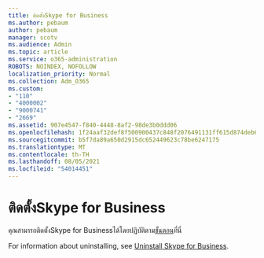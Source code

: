 ```yaml
---
title: ติดตั้งSkype for Business
ms.author: pebaum
author: pebaum
manager: scotv
ms.audience: Admin
ms.topic: article
ms.service: o365-administration
ROBOTS: NOINDEX, NOFOLLOW
localization_priority: Normal
ms.collection: Adm_O365
ms.custom:
- "110"
- "4000002"
- "9000741"
- "2669"
ms.assetid: 907e4547-f840-4448-8af2-98de3b0ddd06
ms.openlocfilehash: 1f24aaf32def8f500900437c848f2076491131ff615d874deb685ccb8c5f3271
ms.sourcegitcommit: b5f7da89a650d2915dc652449623c78be6247175
ms.translationtype: MT
ms.contentlocale: th-TH
ms.lasthandoff: 08/05/2021
ms.locfileid: "54014451"
---
```

# <a name="install-skype-for-business"></a>ติดตั้งSkype for Business

คุณสามารถติดตั้งSkype for Businessได้โดยปฏิบัติตาม[ขั้นตอน](https://support.office.com/article/Install-Skype-for-Business-8a0d4da8-9d58-44f9-9759-5c8f340cb3fb.aspx)ที่นี่

For information about uninstalling, see [Uninstall Skype for Business](https://support.office.com/article/uninstall-skype-for-business-28c4a036-7f22-406c-b7f4-87894cbaf902).